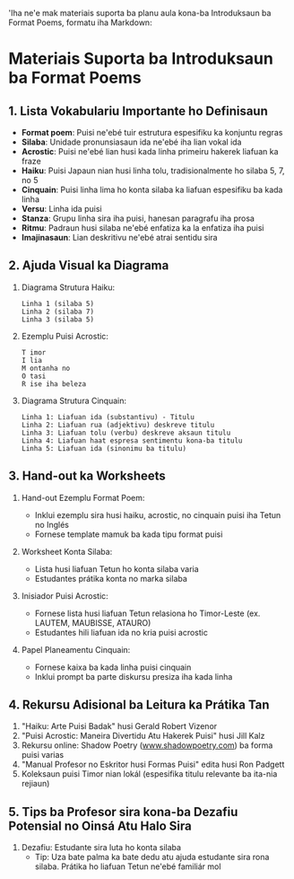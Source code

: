 'Iha ne'e mak materiais suporta ba planu aula kona-ba Introduksaun ba Format Poems, formatu iha Markdown:

# Materiais Suporta ba Introduksaun ba Format Poems

## 1. Lista Vokabulariu Importante ho Definisaun

- **Format poem**: Puisi ne'ebé tuir estrutura espesifiku ka konjuntu regras
- **Silaba**: Unidade pronunsiasaun ida ne'ebé iha lian vokal ida
- **Acrostic**: Puisi ne'ebé lian husi kada linha primeiru hakerek liafuan ka fraze
- **Haiku**: Puisi Japaun nian husi linha tolu, tradisionalmente ho silaba 5, 7, no 5
- **Cinquain**: Puisi linha lima ho konta silaba ka liafuan espesifiku ba kada linha
- **Versu**: Linha ida puisi
- **Stanza**: Grupu linha sira iha puisi, hanesan paragrafu iha prosa
- **Ritmu**: Padraun husi silaba ne'ebé enfatiza ka la enfatiza iha puisi
- **Imajinasaun**: Lian deskritivu ne'ebé atrai sentidu sira

## 2. Ajuda Visual ka Diagrama

1. Diagrama Strutura Haiku:
   ```
   Linha 1 (silaba 5)
   Linha 2 (silaba 7)
   Linha 3 (silaba 5)
   ```

2. Ezemplu Puisi Acrostic:
   ```
   T imor
   I lia
   M ontanha no
   O tasi
   R ise iha beleza
   ```

3. Diagrama Strutura Cinquain:
   ```
   Linha 1: Liafuan ida (substantivu) - Titulu
   Linha 2: Liafuan rua (adjektivu) deskreve titulu
   Linha 3: Liafuan tolu (verbu) deskreve aksaun titulu
   Linha 4: Liafuan haat espresa sentimentu kona-ba titulu
   Linha 5: Liafuan ida (sinonimu ba titulu)
   ```

## 3. Hand-out ka Worksheets

1. Hand-out Ezemplu Format Poem:
   - Inklui ezemplu sira husi haiku, acrostic, no cinquain puisi iha Tetun no Inglés
   - Fornese template mamuk ba kada tipu format puisi

2. Worksheet Konta Silaba:
   - Lista husi liafuan Tetun ho konta silaba varia
   - Estudantes prátika konta no marka silaba

3. Inisiador Puisi Acrostic:
   - Fornese lista husi liafuan Tetun relasiona ho Timor-Leste (ex. LAUTEM, MAUBISSE, ATAURO)
   - Estudantes hili liafuan ida no kria puisi acrostic

4. Papel Planeamentu Cinquain:
   - Fornese kaixa ba kada linha puisi cinquain
   - Inklui prompt ba parte diskursu presiza iha kada linha

## 4. Rekursu Adisional ba Leitura ka Prátika Tan

1. "Haiku: Arte Puisi Badak" husi Gerald Robert Vizenor
2. "Puisi Acrostic: Maneira Divertidu Atu Hakerek Puisi" husi Jill Kalz
3. Rekursu online: Shadow Poetry (www.shadowpoetry.com) ba forma puisi varias
4. "Manual Profesor no Eskritor husi Formas Puisi" edita husi Ron Padgett
5. Koleksaun puisi Timor nian lokál (espesifika titulu relevante ba ita-nia rejiaun)

## 5. Tips ba Profesor sira kona-ba Dezafiu Potensial no Oinsá Atu Halo Sira

1. Dezafiu: Estudante sira luta ho konta silaba
   - Tip: Uza bate palma ka bate dedu atu ajuda estudante sira rona silaba. Prátika ho liafuan Tetun ne'ebé familiár mol